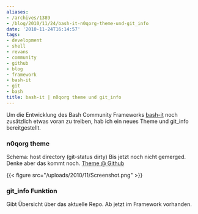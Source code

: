 ```yaml
---
aliases:
- /archives/1389
- /blog/2010/11/24/bash-it-n0qorg-theme-und-git_info
date: '2010-11-24T16:14:57'
tags:
- development
- shell
- revans
- community
- github
- blog
- framework
- bash-it
- git
- bash
title: bash-it | n0qorg theme und git_info
---
```


Um die Entwicklung des Bash Community Frameworks
[bash-it](http://github.com/revans/bash-it) noch zusätzlich etwas voran zu
treiben, hab ich ein neues Theme und git_info  bereitgestellt.

### n0qorg theme

Schema: host directory (git-status dirty) Bis jetzt noch nicht gemerged.
Denke aber das kommt noch. [Theme @
Github](https://github.com/noqqe/bash-it/blob/92b8d6d9cfade500e4d514163b5c18a1df71113d/themes/n0qorg/n0qorg.theme.bash)

{{< figure src="/uploads/2010/11/Screenshot.png" >}}

### git_info Funktion

Gibt Übersicht über das aktuelle Repo. Ab jetzt im Framework vorhanden.
